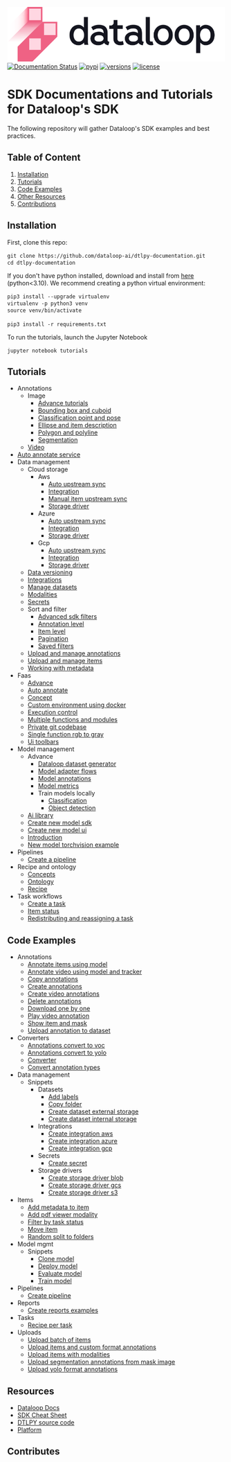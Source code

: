 ![LOGO](assets/site/logo.svg)
[![Documentation Status](https://readthedocs.org/projects/dtlpy/badge/?version=latest)](https://sdk-docs.dataloop.ai/en/latest/?badge=latest)
[![pypi](https://img.shields.io/pypi/v/dtlpy.svg)](https://pypi.org/project/dtlpy/)
[![versions](https://img.shields.io/pypi/pyversions/dtlpy.svg)](https://github.com/dataloop-ai/dtlpy)
[![license](https://img.shields.io/github/license/dataloop-ai/dtlpy-documentation.svg)](https://github.com/dataloop-ai/dtlpy-documentation/blob/master/LICENSE)

# SDK Documentations and Tutorials for Dataloop's SDK

The following repository will gather Dataloop's SDK examples and best practices.

## Table of Content

1. [Installation](#installation)
1. [Tutorials](#tutorials)
1. [Code Examples](#code-examples)
1. [Other Resources](#resources)
1. [Contributions](#contributes)

## Installation

First, clone this repo:

```
git clone https://github.com/dataloop-ai/dtlpy-documentation.git
cd dtlpy-documentation
```

If you don't have python installed, download and install from [here](https://www.python.org/downloads/) (python<3.10).
We recommend creating a python virtual environment:

```
pip3 install --upgrade virtualenv
virtualenv -p python3 venv
source venv/bin/activate

pip3 install -r requirements.txt
```

To run the tutorials, launch the Jupyter Notebook

```
jupyter notebook tutorials
```

## Tutorials

* Annotations
  * Image
    *  [Advance tutorials](tutorials/annotations/image/advance_tutorials/chapter.ipynb)
    *  [Bounding box and cuboid](tutorials/annotations/image/bounding_box_and_cuboid/chapter.ipynb)
    *  [Classification point and pose](tutorials/annotations/image/classification_point_and_pose/chapter.ipynb)
    *  [Ellipse and item description](tutorials/annotations/image/ellipse_and_item_description/chapter.ipynb)
    *  [Polygon and polyline](tutorials/annotations/image/polygon_and_polyline/chapter.ipynb)
    *  [Segmentation](tutorials/annotations/image/segmentation/chapter.ipynb)
  *  [Video](tutorials/annotations/video/chapter.ipynb)
*  [Auto annotate service](tutorials/auto_annotate_service/chapter.ipynb)
* Data management
  * Cloud storage
    * Aws
      *  [Auto upstream sync](tutorials/data_management/cloud_storage/aws/auto_upstream_sync/chapter.ipynb)
      *  [Integration](tutorials/data_management/cloud_storage/aws/integration/chapter.ipynb)
      *  [Manual item upstream sync](tutorials/data_management/cloud_storage/aws/manual_item_upstream_sync/chapter.ipynb)
      *  [Storage driver](tutorials/data_management/cloud_storage/aws/storage_driver/chapter.ipynb)
    * Azure
      *  [Auto upstream sync](tutorials/data_management/cloud_storage/azure/auto_upstream_sync/chapter.ipynb)
      *  [Integration](tutorials/data_management/cloud_storage/azure/integration/chapter.ipynb)
      *  [Storage driver](tutorials/data_management/cloud_storage/azure/storage_driver/chapter.ipynb)
    * Gcp
      *  [Auto upstream sync](tutorials/data_management/cloud_storage/gcp/auto_upstream_sync/chapter.ipynb)
      *  [Integration](tutorials/data_management/cloud_storage/gcp/integration/chapter.ipynb)
      *  [Storage driver](tutorials/data_management/cloud_storage/gcp/storage_driver/chapter.ipynb)
  *  [Data versioning](tutorials/data_management/data_versioning/chapter.ipynb)
  *  [Integrations](tutorials/data_management/integrations/chapter.ipynb)
  *  [Manage datasets](tutorials/data_management/manage_datasets/chapter.ipynb)
  *  [Modalities](tutorials/data_management/modalities/chapter.ipynb)
  *  [Secrets](tutorials/data_management/secrets/chapter.ipynb)
  * Sort and filter
    *  [Advanced sdk filters](tutorials/data_management/sort_and_filter/advanced_sdk_filters/chapter.ipynb)
    *  [Annotation level](tutorials/data_management/sort_and_filter/annotation_level/chapter.ipynb)
    *  [Item level](tutorials/data_management/sort_and_filter/item_level/chapter.ipynb)
    *  [Pagination](tutorials/data_management/sort_and_filter/pagination/chapter.ipynb)
    *  [Saved filters](tutorials/data_management/sort_and_filter/saved_filters/chapter.ipynb)
  *  [Upload and manage annotations](tutorials/data_management/upload_and_manage_annotations/chapter.ipynb)
  *  [Upload and manage items](tutorials/data_management/upload_and_manage_items/chapter.ipynb)
  *  [Working with metadata](tutorials/data_management/working_with_metadata/chapter.ipynb)
* Faas
  *  [Advance](tutorials/faas/advance/chapter.ipynb)
  *  [Auto annotate](tutorials/faas/auto_annotate/chapter.ipynb)
  *  [Concept](tutorials/faas/concept/chapter.ipynb)
  *  [Custom environment using docker](tutorials/faas/custom_environment_using_docker/chapter.ipynb)
  *  [Execution control](tutorials/faas/execution_control/chapter.ipynb)
  *  [Multiple functions and modules](tutorials/faas/multiple_functions_and_modules/chapter.ipynb)
  *  [Private git codebase](tutorials/faas/private_git_codebase/chapter.ipynb)
  *  [Single function rgb to gray](tutorials/faas/single_function_rgb_to_gray/chapter.ipynb)
  *  [Ui toolbars](tutorials/faas/ui_toolbars/chapter.ipynb)
* Model management
  * Advance
    *  [Dataloop dataset generator](tutorials/model_management/advance/dataloop_dataset_generator/chapter.ipynb)
    *  [Model adapter flows](tutorials/model_management/advance/model_adapter_flows/chapter.ipynb)
    *  [Model annotations](tutorials/model_management/advance/model_annotations/chapter.ipynb)
    *  [Model metrics](tutorials/model_management/advance/model_metrics/chapter.ipynb)
    * Train models locally
      *  [Classification](tutorials/model_management/advance/train_models_locally/classification/chapter.ipynb)
      *  [Object detection](tutorials/model_management/advance/train_models_locally/object_detection/chapter.ipynb)
  *  [Ai library](tutorials/model_management/ai_library/chapter.ipynb)
  *  [Create new model sdk](tutorials/model_management/create_new_model_sdk/chapter.ipynb)
  *  [Create new model ui](tutorials/model_management/create_new_model_ui/chapter.ipynb)
  *  [Introduction](tutorials/model_management/introduction/chapter.ipynb)
  *  [New model torchvision example](tutorials/model_management/new_model_torchvision_example/chapter.ipynb)
* Pipelines
  *  [Create a pipeline](tutorials/pipelines/create_a_pipeline/chapter.ipynb)
* Recipe and ontology
  *  [Concepts](tutorials/recipe_and_ontology/concepts/chapter.ipynb)
  *  [Ontology](tutorials/recipe_and_ontology/ontology/chapter.ipynb)
  *  [Recipe](tutorials/recipe_and_ontology/recipe/chapter.ipynb)
* Task workflows
  *  [Create a task](tutorials/task_workflows/create_a_task/chapter.ipynb)
  *  [Item status](tutorials/task_workflows/item_status/chapter.ipynb)
  *  [Redistributing and reassigning a task](tutorials/task_workflows/redistributing_and_reassigning_a_task/chapter.ipynb)

## Code Examples

* Annotations
  *  [Annotate items using model](examples/annotations/annotate_items_using_model.py)
  *  [Annotate video using model and tracker](examples/annotations/annotate_video_using_model_and_tracker.py)
  *  [Copy annotations](examples/annotations/copy_annotations.py)
  *  [Create annotations](examples/annotations/create_annotations.py)
  *  [Create video annotations](examples/annotations/create_video_annotations.py)
  *  [Delete annotations](examples/annotations/delete_annotations.py)
  *  [Download one by one](examples/annotations/download_one_by_one.py)
  *  [Play video annotation](examples/annotations/play_video_annotation.py)
  *  [Show item and mask](examples/annotations/show_item_and_mask.py)
  *  [Upload annotation to dataset](examples/annotations/upload_annotation_to_dataset.py)
* Converters
  *  [Annotations convert to voc](examples/converters/annotations_convert_to_voc.py)
  *  [Annotations convert to yolo](examples/converters/annotations_convert_to_yolo.py)
  *  [Converter](examples/converters/converter.py)
  *  [Convert annotation types](examples/converters/convert_annotation_types.py)
* Data management
  * Snippets
    * Datasets
      *  [Add labels](examples/data_management/snippets/datasets/add_labels.py)
      *  [Copy folder](examples/data_management/snippets/datasets/copy_folder.py)
      *  [Create dataset external storage](examples/data_management/snippets/datasets/create_dataset_external_storage.py)
      *  [Create dataset internal storage](examples/data_management/snippets/datasets/create_dataset_internal_storage.py)
    * Integrations
      *  [Create integration aws](examples/data_management/snippets/integrations/create_integration_aws.py)
      *  [Create integration azure](examples/data_management/snippets/integrations/create_integration_azure.py)
      *  [Create integration gcp](examples/data_management/snippets/integrations/create_integration_gcp.py)
    * Secrets
      *  [Create secret](examples/data_management/snippets/secrets/create_secret.py)
    * Storage drivers
      *  [Create storage driver blob](examples/data_management/snippets/storage_drivers/create_storage_driver_blob.py)
      *  [Create storage driver gcs](examples/data_management/snippets/storage_drivers/create_storage_driver_gcs.py)
      *  [Create storage driver s3](examples/data_management/snippets/storage_drivers/create_storage_driver_s3.py)
* Items
  *  [Add metadata to item](examples/items/add_metadata_to_item.py)
  *  [Add pdf viewer modality](examples/items/add_pdf_viewer_modality.py)
  *  [Filter by task status](examples/items/filter_by_task_status.py)
  *  [Move item](examples/items/move_item.py)
  *  [Random split to folders](examples/items/random_split_to_folders.py)
* Model mgmt
  * Snippets
    *  [Clone model](examples/model_mgmt/snippets/clone_model.py)
    *  [Deploy model](examples/model_mgmt/snippets/deploy_model.py)
    *  [Evaluate model](examples/model_mgmt/snippets/evaluate_model.py)
    *  [Train model](examples/model_mgmt/snippets/train_model.py)
* Pipelines
  *  [Create pipeline](examples/pipelines/create_pipeline.py)
* Reports
  *  [Create reports examples](examples/reports/create_reports_examples.py)
* Tasks
  *  [Recipe per task](examples/tasks/recipe_per_task.py)
* Uploads
  *  [Upload batch of items](examples/uploads/upload_batch_of_items.py)
  *  [Upload items and custom format annotations](examples/uploads/upload_items_and_custom_format_annotations.py)
  *  [Upload items with modalities](examples/uploads/upload_items_with_modalities.py)
  *  [Upload segmentation annotations from mask image](examples/uploads/upload_segmentation_annotations_from_mask_image.py)
  *  [Upload yolo format annotations](examples/uploads/upload_yolo_format_annotations.py)

## Resources

* [Dataloop Docs](https://dataloop.ai/docs)
* [SDK Cheat Sheet](https://dataloop.ai/docs/sdk-cheatsheet?highlight=cheat)
* [DTLPY source code](https://github.com/dataloop-ai/dtlpy)
* [Platform](https://console.dataloop.ai/)

## Contributes
